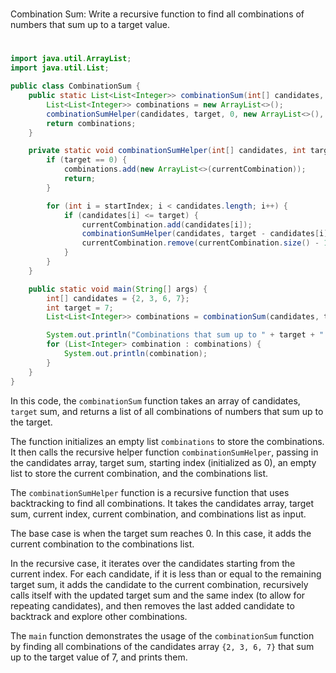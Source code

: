 #
Combination Sum: Write a recursive function to find all combinations of numbers that sum up to a target value.
#

```java
import java.util.ArrayList;
import java.util.List;

public class CombinationSum {
    public static List<List<Integer>> combinationSum(int[] candidates, int target) {
        List<List<Integer>> combinations = new ArrayList<>();
        combinationSumHelper(candidates, target, 0, new ArrayList<>(), combinations);
        return combinations;
    }

    private static void combinationSumHelper(int[] candidates, int target, int startIndex, List<Integer> currentCombination, List<List<Integer>> combinations) {
        if (target == 0) {
            combinations.add(new ArrayList<>(currentCombination));
            return;
        }

        for (int i = startIndex; i < candidates.length; i++) {
            if (candidates[i] <= target) {
                currentCombination.add(candidates[i]);
                combinationSumHelper(candidates, target - candidates[i], i, currentCombination, combinations);
                currentCombination.remove(currentCombination.size() - 1);
            }
        }
    }

    public static void main(String[] args) {
        int[] candidates = {2, 3, 6, 7};
        int target = 7;
        List<List<Integer>> combinations = combinationSum(candidates, target);

        System.out.println("Combinations that sum up to " + target + ":");
        for (List<Integer> combination : combinations) {
            System.out.println(combination);
        }
    }
}
```

In this code, the `combinationSum` function takes an array of candidates, `target` sum, and returns a list of all combinations of numbers that sum up to the target.

The function initializes an empty list `combinations` to store the combinations. It then calls the recursive helper function `combinationSumHelper`, passing in the candidates array, target sum, starting index (initialized as 0), an empty list to store the current combination, and the combinations list.

The `combinationSumHelper` function is a recursive function that uses backtracking to find all combinations. It takes the candidates array, target sum, current index, current combination, and combinations list as input.

The base case is when the target sum reaches 0. In this case, it adds the current combination to the combinations list.

In the recursive case, it iterates over the candidates starting from the current index. For each candidate, if it is less than or equal to the remaining target sum, it adds the candidate to the current combination, recursively calls itself with the updated target sum and the same index (to allow for repeating candidates), and then removes the last added candidate to backtrack and explore other combinations.

The `main` function demonstrates the usage of the `combinationSum` function by finding all combinations of the candidates array `{2, 3, 6, 7}` that sum up to the target value of 7, and prints them.

